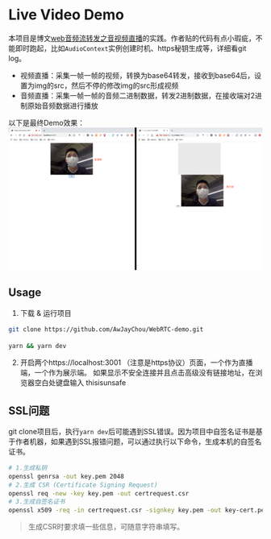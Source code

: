 # Live Video Demo

本项目是博文[web音频流转发之音视频直播](https://segmentfault.com/a/1190000011492525)的实践。作者贴的代码有点小瑕疵，不能即时跑起，比如`AudioContext`实例创建时机、https秘钥生成等，详细看git log。

* 视频直播：采集一帧一帧的视频，转换为base64转发，接收到base64后，设置为img的src，然后不停的修改img的src形成视频
* 音频直播：采集一帧一帧的音频二进制数据，转发2进制数据，在接收端对2进制原始音频数据进行播放

以下是最终Demo效果：
![image](./preview.png)

## Usage

1. 下载 & 运行项目

``` bash
git clone https://github.com/AwJayChou/WebRTC-demo.git

yarn && yarn dev
```

2. 开启两个https://localhost:3001
（注意是https协议）页面，一个作为直播端，一个作为展示端。
如果显示不安全连接并且点击高级没有链接地址，在浏览器空白处键盘输入 thisisunsafe

## SSL问题

git clone项目后，执行`yarn dev`后可能遇到SSL错误。因为项目中自签名证书是基于作者机器，如果遇到SSL报错问题，可以通过执行以下命令，生成本机的自签名证书。

``` sh
# 1.生成私钥
openssl genrsa -out key.pem 2048
# 2.生成 CSR (Certificate Signing Request)
openssl req -new -key key.pem -out certrequest.csr
# 3.生成自签名证书
openssl x509 -req -in certrequest.csr -signkey key.pem -out key-cert.pem
```

> 生成CSR时要求填一些信息，可随意字符串填写。
